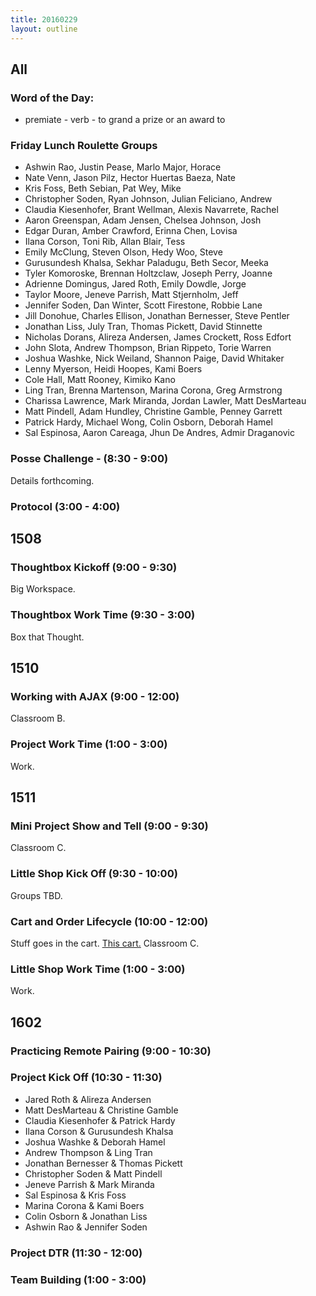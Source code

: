 ```yaml
---
title: 20160229
layout: outline
---
```


## All

### Word of the Day:

* premiate - verb - to grand a prize or an award to

### Friday Lunch Roulette Groups

* Ashwin Rao, Justin Pease, Marlo Major, Horace
* Nate Venn, Jason Pilz, Hector Huertas Baeza, Nate
* Kris Foss, Beth Sebian, Pat Wey, Mike
* Christopher Soden, Ryan Johnson, Julian Feliciano, Andrew
* Claudia Kiesenhofer, Brant Wellman, Alexis Navarrete, Rachel
* Aaron Greenspan, Adam Jensen, Chelsea Johnson, Josh
* Edgar Duran, Amber Crawford, Erinna Chen, Lovisa
* Ilana Corson, Toni Rib, Allan Blair, Tess
* Emily McClung, Steven Olson, Hedy Woo, Steve
* Gurusundesh Khalsa, Sekhar Paladugu, Beth Secor, Meeka
* Tyler Komoroske, Brennan Holtzclaw, Joseph Perry, Joanne
* Adrienne Domingus, Jared Roth, Emily Dowdle, Jorge
* Taylor Moore, Jeneve Parrish, Matt Stjernholm, Jeff
* Jennifer Soden, Dan Winter, Scott Firestone, Robbie Lane
* Jill Donohue, Charles Ellison, Jonathan Bernesser, Steve Pentler
* Jonathan Liss, July Tran, Thomas Pickett, David Stinnette
* Nicholas Dorans, Alireza Andersen, James Crockett, Ross Edfort
* John Slota, Andrew Thompson, Brian Rippeto, Torie Warren
* Joshua Washke, Nick Weiland, Shannon Paige, David Whitaker
* Lenny Myerson, Heidi Hoopes, Kami Boers
* Cole Hall, Matt Rooney, Kimiko Kano
* Ling Tran, Brenna Martenson, Marina Corona, Greg Armstrong
* Charissa Lawrence, Mark Miranda, Jordan Lawler, Matt DesMarteau
* Matt Pindell, Adam Hundley, Christine Gamble, Penney Garrett
* Patrick Hardy, Michael Wong, Colin Osborn, Deborah Hamel
* Sal Espinosa, Aaron Careaga, Jhun De Andres, Admir Draganovic

### Posse Challenge - (8:30 - 9:00)

Details forthcoming.

### Protocol (3:00 - 4:00)


## 1508

### Thoughtbox Kickoff (9:00 - 9:30)

Big Workspace.

### Thoughtbox Work Time (9:30 - 3:00)

Box that Thought.


## 1510

### Working with AJAX (9:00 - 12:00)

Classroom B.

### Project Work Time (1:00 - 3:00)

Work.


## 1511

### Mini Project Show and Tell (9:00 - 9:30)

Classroom C.

### Little Shop Kick Off (9:30 - 10:00)

Groups TBD.

### Cart and Order Lifecycle (10:00 - 12:00)

Stuff goes in the cart. [This cart.](https://github.com/turingschool/lesson_plans/blob/master/ruby_02-web_applications_with_ruby/cart_implementation.markdown) Classroom C.

### Little Shop Work Time (1:00 - 3:00)

Work.


## 1602

### Practicing Remote Pairing (9:00 - 10:30)

### Project Kick Off (10:30 - 11:30)
* Jared Roth & Alireza Andersen
* Matt DesMarteau & Christine Gamble
* Claudia Kiesenhofer & Patrick Hardy
* Ilana Corson & Gurusundesh Khalsa
* Joshua Washke & Deborah Hamel
* Andrew Thompson & Ling Tran
* Jonathan Bernesser & Thomas Pickett
* Christopher Soden & Matt Pindell
* Jeneve Parrish & Mark Miranda
* Sal Espinosa & Kris Foss
* Marina Corona & Kami Boers
* Colin Osborn & Jonathan Liss
* Ashwin Rao & Jennifer Soden

### Project DTR (11:30 - 12:00)

### Team Building (1:00 - 3:00)
